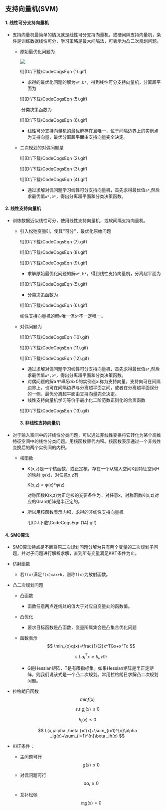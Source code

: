 ## 支持向量机(SVM)

#### 1. 线性可分支持向量机

* 支持向量机最简单的情况就是线性可分支持向量机，或硬间隔支持向量机，条件是训练数据线性可分，学习策略是最大间隔法，可表示为凸二次规划问题。

  * 原始最优化问题为

    ![](D:\下载\CodeCogsEqn.gif)

    ![](D:\下载\CodeCogsEqn (1).gif)

    * 求得的最优化问题的解为`w*,b*`，得到线性可分支持向量机，分离超平面为

    ![](D:\下载\CodeCogsEqn (5).gif)

    ​	分类决策函数为

    ![](D:\下载\CodeCogsEqn (6).gif)

    * 线性可分支持向量机的最优解存在且唯一，位于间隔边界上的实例点为支持向量，最优分离超平面由支持向量完全决定。

  * 二次规划的对偶问题是

    ![](D:\下载\CodeCogsEqn (2).gif)

    ![](D:\下载\CodeCogsEqn (3).gif)

    ![](D:\下载\CodeCogsEqn (4).gif)

    * 通过求解对偶问题学习线性可分支持向量机，首先求得最优值`a*`,然后求最优值`w*,b*`，得出分离超平面和分类决策函数。

#### 2. 线性支持向量机

* 训练数据近似线性可分，使用线性支持向量机，或软间隔支持向量机。

  * 引入松弛变量ξi，使其‘’可分‘’，最优化原始问题

    ![](D:\下载\CodeCogsEqn (7).gif)

    ![](D:\下载\CodeCogsEqn (8).gif)

    ![](D:\下载\CodeCogsEqn (9).gif)

    * 求解原始最优化问题的解`w*,b*`，得到线性支持向量机，分离超平面为

    ![](D:\下载\CodeCogsEqn (5).gif)

    * 分类决策函数为

    ![](D:\下载\CodeCogsEqn (6).gif)

    线性支持向量机的解`w`唯一但`b*`不一定唯一。

  * 对偶问题为

    ![](D:\下载\CodeCogsEqn (10).gif)

    ![](D:\下载\CodeCogsEqn (11).gif)

    ![](D:\下载\CodeCogsEqn (12).gif)

    * 通过求解对偶问题学习线性可分支持向量机，首先求得最优值`a*`,然后求最优值`w*,b*`，得出分离超平面和分类决策函数。
    * 对偶问题的解a*中满足a*i>0的实例点xi称为支持向量。支持向可在间隔边界上，也可在间隔边界与分离超平面之间，或者在分离超平面误分的一侧。最优分离超平面由支持向量完全决定。
    * 线性支持向量机学习等价于最小化二阶范数正则化的合页函数

    ![](D:\下载\CodeCogsEqn (13).gif)

    #### 3. 非线性支持向量机

* 对于输入空间中的非线性分类问题，可以通过非线性变换将它转化为某个高维特征空间中的线性分类问题。用核函数替代内积。核函数表示通过一个非线性变换后的两个实例间的内积。

  * 核函数

    * K(x,z)是一个核函数，或正定核，存在一个从输入空间X到特征空间H的映射 φ(x)，对任意x,z有

      K(x,z) = φ(x)*φ(z)

      对称函数K(x,z)为正定核的充要条件为：对任意x，对称函数K(x,z)对应的Gram矩阵是半正定的。

    * 所以用核函数表示内积，求得的非线性支持向量机

      ![](D:\下载\CodeCogsEqn (14).gif)

#### 4. SMO算法

* SMO算法特点是不断将原二次规划问题分解为只有两个变量的二次规划子问题，并对子问题进行解析求解，直到所有变量满足KKT条件为止。

* 仿射函数

  * 若`f(x)`满足`f(x)=ax+b`，则称`f(x)`为放射函数。

* 凸二次规划问题

  * 凸函数
    * 函数任意两点连线处的值大于对应自变量处的函数值。

  * 凸优化

    * 要求目标函数是凸函数，变量所属集合是凸集合优化问题 

  * 函数表示
    $$
    \min_{x}q(x)=\frac{1}{2}x^TGx+x^Tc
    $$

    $$
    s.t.a_i^Tx\geq b_i,i\euro \tau
    $$

    * G是Hessian矩阵，T是有限指标集。如果Hessian矩阵是半正定矩阵，则我们说该式是一个凸二次规划。常用拉格朗日求解凸二次规划问题。

* 拉格朗日函数
  $$
  minf(x)
  $$

  $$
  s.t.g_I(x)\leq 0
  $$

  $$
  h_i(x)\leq 0
  $$

  $$
  L(x,\alpha ,\beta )=f(x)+\sum_{i=1}^{n}\alpha _ig(x)+\sum_{i=1}^{n}\beta _ih(x)
  $$

  

- KKT条件：

  - 主问题可行
    $$
    g(x)≤ 0
    $$

  - 对偶问题可行
    $$
    aα_i≥0
    $$

  - 互补松弛
    $$
    α_ig(x)=0
    $$
